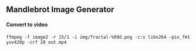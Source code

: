 ## Mandlebrot Image Generator


#### Convert to video
```
ffmpeg -f image2 -r 15/1 -i img/fractal-%09d.png -c:v libx264 -pix_fmt yuv420p -crf 20 out.mp4
```
